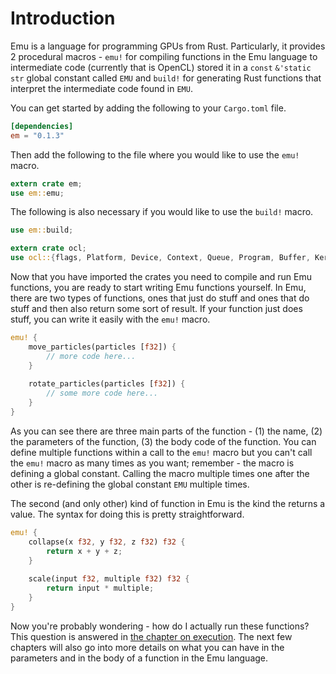 # Introduction

Emu is a language for programming GPUs from Rust. Particularly, it provides 2 procedural macros -  `emu!` for compiling functions in the Emu language to intermediate code (currently that is OpenCL) stored it in a `const` `&'static str` global constant called `EMU` and `build!` for generating Rust functions that interpret the intermediate code found in `EMU`.

You can get started by adding the following to your `Cargo.toml` file.

```toml
[dependencies]
em = "0.1.3"
```

Then add the following to the file where you would like to use the `emu!` macro.

```rust
extern crate em;
use em::emu;
```

The following is also necessary if you would like to use the `build!` macro.

```rust
use em::build;

extern crate ocl;
use ocl::{flags, Platform, Device, Context, Queue, Program, Buffer, Kernel};
```

Now that you have imported the crates you need to compile and run Emu functions, you are ready to start writing Emu functions yourself. In Emu, there are two types of functions, ones that just do stuff and ones that do stuff and then also return some sort of result. If your function just does stuff, you can write it easily with the `emu!` macro.

```rust
emu! {
	move_particles(particles [f32]) {
		// more code here...
	}
    
	rotate_particles(particles [f32]) {
		// some more code here...
	}
}
```

As you can see there are three main parts of the function - (1) the name, (2) the parameters of the function, (3) the body code of the function. You can define multiple functions within a call to the `emu!` macro but you can't call the `emu!` macro as many times as you want; remember - the macro is defining a global constant. Calling the macro multiple times one after the other is re-defining the global constant `EMU` multiple times. 

The second (and only other) kind of function in Emu is the kind the returns a value. The syntax for doing this is pretty straightforward.

```rust
emu! {
	collapse(x f32, y f32, z f32) f32 {
		return x + y + z;
	}
    
	scale(input f32, multiple f32) f32 {
		return input * multiple;
	}
}
```

Now you're probably wondering - how do I actually run these functions? This question is answered in [the chapter on execution](https://github.com/calebwin/emu/blob/master/book/execution.md). The next few chapters will also go into more details on what you can have in the parameters and in the body of a function in the Emu language.
